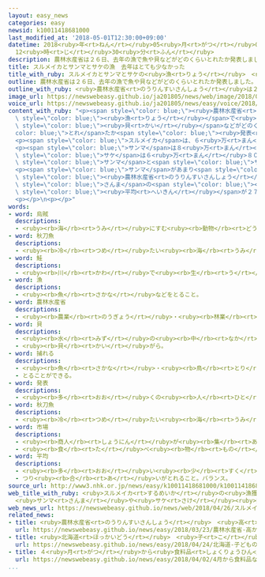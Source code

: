```yaml
---
layout: easy_news
categories: easy
newsid: k10011418681000
last_modified_at: '2018-05-01T12:30:00+09:00'
datetime: 2018<ruby>年<rt>ねん</rt></ruby>05<ruby>月<rt>がつ</rt></ruby>01<ruby>日<rt>にち</rt></ruby>
  12<ruby>時<rt>じ</rt></ruby>30<ruby>分<rt>ふん</rt></ruby>
description: 農林水産省は２６日、去年の漁で魚や貝などがどのくらいとれたか発表しました。
title: スルメイカとサンマとサケの漁　去年はとても少なかった
title_with_ruby: スルメイカとサンマとサケの<ruby>漁<rt>りょう</rt></ruby>　<ruby>去年<rt>きょねん</rt></ruby>はとても<ruby>少<rt>すく</rt></ruby>なかった
outline: 農林水産省は２６日、去年の漁で魚や貝などがどのくらいとれたか発表しました。
outline_with_ruby: <ruby>農林水産省<rt>のうりんすいさんしょう</rt></ruby>は２６<ruby>日<rt>にち</rt></ruby>、<ruby>去年<rt>きょねん</rt></ruby>の<ruby>漁<rt>りょう</rt></ruby>で<ruby>魚<rt>さかな</rt></ruby>や<ruby>貝<rt>かい</rt></ruby>などがどのくらいとれたか<ruby>発表<rt>はっぴょう</rt></ruby>しました。
image_url: https://newswebeasy.github.io/ja201805/news/web/image/2018/04/26/K10011418681_1804261809_1804261810_01_03.jpg
voice_url: https://newswebeasy.github.io/ja201805/news/easy/voice/2018/05/01/k10011418681000.mp4
content_with_ruby: "<p><span style=\"color: blue;\"><ruby>農林水産省<rt>のうりんすいさんしょう</rt></ruby></span>は２６<ruby>日<rt>にち</rt></ruby>、<ruby>去年<rt>きょねん</rt></ruby>の<span\
  \ style=\"color: blue;\"><ruby>漁<rt>りょう</rt></ruby></span>で<ruby>魚<rt>さかな</rt></ruby>や<span\
  \ style=\"color: blue;\"><ruby>貝<rt>かい</rt></ruby></span>などがどのくらい<span style=\"\
  color: blue;\">とれ</span>たか<span style=\"color: blue;\"><ruby>発表<rt>はっぴょう</rt></ruby></span>しました。</p>\n\
  <p><span style=\"color: blue;\">スルメイカ</span>は、６<ruby>万<rt>まん</rt></ruby>１０００ｔでした。おととしに<ruby>比<rt>くら</rt></ruby>べて９０００ｔ、１３％<ruby>少<rt>すく</rt></ruby>なくなりました。１９５６<ruby>年<rt>ねん</rt></ruby>に<ruby>調<rt>しら</rt></ruby>べ<ruby>始<rt>はじ</rt></ruby>めてから、いちばん<ruby>少<rt>すく</rt></ruby>なくなりました。</p>\n\
  <p><span style=\"color: blue;\">サンマ</span>は８<ruby>万<rt>まん</rt></ruby>４０００ｔで、おととしに<ruby>比<rt>くら</rt></ruby>べて２７％<ruby>少<rt>すく</rt></ruby>なくなりました。<span\
  \ style=\"color: blue;\">サケ</span>は６<ruby>万<rt>まん</rt></ruby>８０００ｔで、２９％<ruby>少<rt>すく</rt></ruby>なくなりました。<span\
  \ style=\"color: blue;\">サンマ</span>と<span style=\"color: blue;\">サケ</span>は、<ruby>最近<rt>さいきん</rt></ruby>の５０<ruby>年<rt>ねん</rt></ruby>でいちばん<ruby>少<rt>すく</rt></ruby>なくなりました。</p>\n\
  <p><span style=\"color: blue;\">サンマ</span>があまり<span style=\"color: blue;\">とれ</span>なかったため、<ruby>値段<rt>ねだん</rt></ruby>も<ruby>高<rt>たか</rt></ruby>くなりました。<span\
  \ style=\"color: blue;\"><ruby>農林水産省<rt>のうりんすいさんしょう</rt></ruby></span>によると、<ruby>去年<rt>きょねん</rt></ruby>の<span\
  \ style=\"color: blue;\">さんま</span>の<span style=\"color: blue;\"><ruby>市場<rt>いちば</rt></ruby></span>での<ruby>値段<rt>ねだん</rt></ruby>は、１ｋｇの<span\
  \ style=\"color: blue;\"><ruby>平均<rt>へいきん</rt></ruby></span>が２７２<ruby>円<rt>えん</rt></ruby>でした。おととしに<ruby>比<rt>くら</rt></ruby>べて２８％<ruby>高<rt>たか</rt></ruby>くなりました。</p>\n\
  <p></p>\n<p></p>"
words:
- word: 烏賊
  descriptions:
  - <ruby><rb>海</rb><rt>うみ</rt></ruby>にすむ<ruby><rb>動物</rb><rt>どうぶつ</rt></ruby>。スルメイカ・ヤリイカ・ホタルイカなど。<ruby><rb>胴</rb><rt>どう</rt></ruby>は<ruby><rb>細長</rb><rt>ほそなが</rt></ruby>いふくろの<ruby><rb>形</rb><rt>かたち</rt></ruby>で、１０<ruby><rb>本</rb><rt>ぽん</rt></ruby>の<ruby><rb>足</rb><rt>あし</rt></ruby>が<ruby><rb>頭</rb><rt>あたま</rt></ruby>の<ruby><rb>部分</rb><rt>ぶぶん</rt></ruby>から<ruby><rb>出</rb><rt>で</rt></ruby>ている。<ruby><rb>敵</rb><rt>てき</rt></ruby>にあうと、すみをはいてにげる。
- word: 秋刀魚
  descriptions:
  - <ruby><rb>冷</rb><rt>つめ</rt></ruby>たい<ruby><rb>海</rb><rt>うみ</rt></ruby>にすむ<ruby><rb>細長</rb><rt>ほそなが</rt></ruby>い<ruby><rb>魚</rb><rt>さかな</rt></ruby>。<ruby><rb>秋</rb><rt>あき</rt></ruby>に<ruby><rb>多</rb><rt>おお</rt></ruby>くとれる。
- word: 鮭
  descriptions:
  - <ruby><rb>川</rb><rt>かわ</rt></ruby>で<ruby><rb>生</rb><rt>う</rt></ruby>まれ、<ruby><rb>海</rb><rt>うみ</rt></ruby>に<ruby><rb>下</rb><rt>くだ</rt></ruby>って<ruby><rb>育</rb><rt>そだ</rt></ruby>ち、<ruby><rb>寒流</rb><rt>かんりゅう</rt></ruby>にすむ<ruby><rb>魚</rb><rt>さかな</rt></ruby>。<ruby><rb>四</rb><rt>し</rt></ruby>、<ruby><rb>五</rb><rt>ご</rt></ruby><ruby><rb>年</rb><rt>ねん</rt></ruby>たつと、<ruby><rb>秋</rb><rt>あき</rt></ruby>、<ruby><rb>生</rb><rt>う</rt></ruby>まれた<ruby><rb>川</rb><rt>かわ</rt></ruby>をさかのぼって<ruby><rb>卵</rb><rt>たまご</rt></ruby>を<ruby><rb>産</rb><rt>う</rt></ruby>む。<ruby><rb>身</rb><rt>み</rt></ruby>だけでなく、<ruby><rb>卵</rb><rt>たまご</rt></ruby>も「すじこ」「イクラ」と<ruby><rb>呼</rb><rt>よ</rt></ruby>ばれて<ruby><rb>食用</rb><rt>しょくよう</rt></ruby>にする。シャケ。アキアジ。
- word: 漁
  descriptions:
  - <ruby><rb>魚</rb><rt>さかな</rt></ruby>などをとること。
- word: 農林水産省
  descriptions:
  - <ruby><rb>農業</rb><rt>のうぎょう</rt></ruby>・<ruby><rb>林業</rb><rt>りんぎょう</rt></ruby>・<ruby><rb>水産業</rb><rt>すいさんぎょう</rt></ruby>・<ruby><rb>畜産業</rb><rt>ちくさんぎょう</rt></ruby>などについての<ruby><rb>仕事</rb><rt>しごと</rt></ruby>をする、<ruby><rb>国</rb><rt>くに</rt></ruby>の<ruby><rb>役所</rb><rt>やくしょ</rt></ruby>。<ruby><rb>農水省</rb><rt>のうすいしょう</rt></ruby>。
- word: 貝
  descriptions:
  - <ruby><rb>水</rb><rt>みず</rt></ruby>の<ruby><rb>中</rb><rt>なか</rt></ruby>にすみ、<ruby><rb>貝</rb><rt>かい</rt></ruby>がらを<ruby><rb>持</rb><rt>も</rt></ruby>った<ruby><rb>動物</rb><rt>どうぶつ</rt></ruby>。アサリ・サザエ・タニシなど。
  - <ruby><rb>貝</rb><rt>かい</rt></ruby>がら。
- word: 捕れる
  descriptions:
  - <ruby><rb>魚</rb><rt>さかな</rt></ruby>・<ruby><rb>鳥</rb><rt>とり</rt></ruby>などが<ruby><rb>得</rb><rt>え</rt></ruby>られる。
  - とることができる。
- word: 発表
  descriptions:
  - <ruby><rb>多</rb><rt>おお</rt></ruby>くの<ruby><rb>人</rb><rt>ひと</rt></ruby>に<ruby><rb>広</rb><rt>ひろ</rt></ruby>く<ruby><rb>知</rb><rt>し</rt></ruby>らせること。
- word: 秋刀魚
  descriptions:
  - <ruby><rb>冷</rb><rt>つめ</rt></ruby>たい<ruby><rb>海</rb><rt>うみ</rt></ruby>にすむ<ruby><rb>細長</rb><rt>ほそなが</rt></ruby>い<ruby><rb>魚</rb><rt>さかな</rt></ruby>。<ruby><rb>秋</rb><rt>あき</rt></ruby>に<ruby><rb>多</rb><rt>おお</rt></ruby>くとれる。
- word: 市場
  descriptions:
  - <ruby><rb>商人</rb><rt>しょうにん</rt></ruby>が<ruby><rb>集</rb><rt>あつ</rt></ruby>まって、<ruby><rb>魚</rb><rt>さかな</rt></ruby>や<ruby><rb>野菜</rb><rt>やさい</rt></ruby>などを<ruby><rb>売</rb><rt>う</rt></ruby>り<ruby><rb>買</rb><rt>か</rt></ruby>いする<ruby><rb>所</rb><rt>ところ</rt></ruby>。<ruby><rb>市</rb><rt>いち</rt></ruby>。
  - <ruby><rb>食</rb><rt>た</rt></ruby>べ<ruby><rb>物</rb><rt>もの</rt></ruby>や<ruby><rb>日用品</rb><rt>にちようひん</rt></ruby>などの<ruby><rb>小売店</rb><rt>こうりてん</rt></ruby>が、<ruby><rb>一</rb><rt>いっ</rt></ruby>か<ruby><rb>所</rb><rt>しょ</rt></ruby>に<ruby><rb>集</rb><rt>あつ</rt></ruby>まって<ruby><rb>品物</rb><rt>しなもの</rt></ruby>を<ruby><rb>売</rb><rt>う</rt></ruby>っている<ruby><rb>所</rb><rt>ところ</rt></ruby>。マーケット。
- word: 平均
  descriptions:
  - <ruby><rb>多</rb><rt>おお</rt></ruby>い<ruby><rb>少</rb><rt>すく</rt></ruby>ないや<ruby><rb>高</rb><rt>たか</rt></ruby>い<ruby><rb>低</rb><rt>ひく</rt></ruby>いなどがないように、ならすこと。
  - つり<ruby><rb>合</rb><rt>あ</rt></ruby>いがとれること。バランス。
source_url: http://www3.nhk.or.jp/news/easy/k10011418681000/k10011418681000.html
web_title_with_ruby: <ruby>スルメイカ<rt>するめいか</rt></ruby>の<ruby>漁獲量<rt>ぎょかくりょう</rt></ruby><ruby>過去<rt>かこ</rt></ruby><ruby>最低<rt>さいてい</rt></ruby>
  <ruby>サンマ<rt>さんま</rt></ruby>や<ruby>サケ<rt>さけ</rt></ruby><ruby>類<rt>るい</rt></ruby>も<ruby>記録的<rt>きろくてき</rt></ruby><ruby>不漁<rt>ふりょう</rt></ruby>
web_news_url: https://newswebeasy.github.io/news/web/2018/04/26/スルメイカの漁獲量過去最低-サンマやサケ類も記録的不漁
related_news:
- title: <ruby>農林水産省<rt>のうりんすいさんしょう</rt></ruby>　<ruby>高<rt>たか</rt></ruby>かった<ruby>野菜<rt>やさい</rt></ruby>が<ruby>少<rt>すこ</rt></ruby>しずつ<ruby>安<rt>やす</rt></ruby>くなってきた
  url: https://newswebeasy.github.io/news/easy/2018/03/23/農林水産省-高かった野菜が少しずつ安くなってきた
- title: <ruby>北海道<rt>ほっかいどう</rt></ruby>　<ruby>子<rt>こ</rt></ruby>どもの<ruby>日<rt>ひ</rt></ruby>の<ruby>前<rt>まえ</rt></ruby>に「サケのぼり」を<ruby>飾<rt>かざ</rt></ruby>る
  url: https://newswebeasy.github.io/news/easy/2018/04/24/北海道-子どもの日の前にサケのぼりを飾る
- title: ４<ruby>月<rt>がつ</rt></ruby>から<ruby>食料品<rt>しょくりょうひん</rt></ruby>などの<ruby>値段<rt>ねだん</rt></ruby>が<ruby>上<rt>あ</rt></ruby>がる
  url: https://newswebeasy.github.io/news/easy/2018/04/02/4月から食料品などの値段が上がる
...
```

